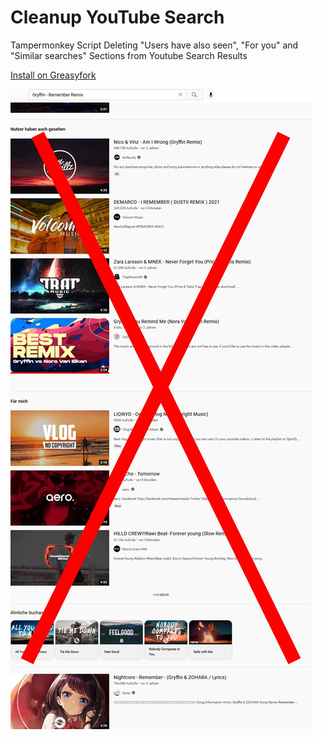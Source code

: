 # Cleanup YouTube Search
Tampermonkey Script Deleting "Users have also seen", "For you" and "Similar searches" Sections from Youtube Search Results

[Install on Greasyfork](https://greasyfork.org/scripts/436569)

![Image](image.jpg)
